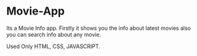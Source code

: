 # Movie-App

Its a Movie Info app. Firstly it shows you the info about latest movies also you can search info about any movie.

Used Only HTML, CSS, JAVASCRIPT.
